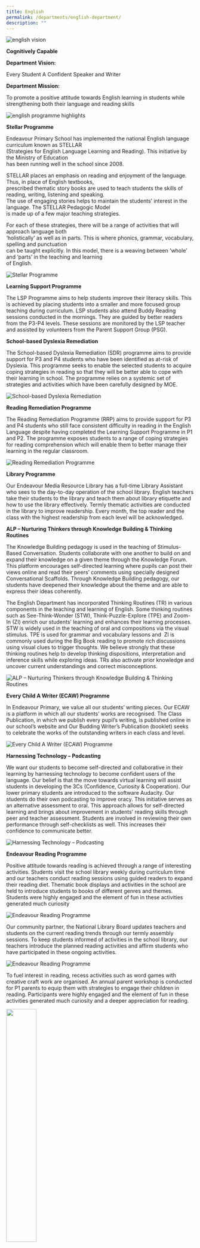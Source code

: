 ```yaml
---
title: English
permalink: /departments/english-department/
description: ""
---
```

![english vision](/images/english_vision.jpg)

**Cognitively Capable**

**Department Vision:**

Every Student A Confident Speaker and Writer

**Department Mission:**

To promote a positive attitude towards English learning in students while strengthening both their language and reading skills

![english programme highlights](/images/english_programme_highlights.jpg)

**Stellar Programme**

Endeavour Primary School has implemented the national English language curriculum known as STELLAR  
(Strategies for English Language Learning and Reading). This initiative by the Ministry of Education  
has been running well in the school since 2008.

STELLAR places an emphasis on reading and enjoyment of the language. Thus, in place of English textbooks,  
prescribed thematic story books are used to teach students the skills of reading, writing, listening and speaking.  
The use of engaging stories helps to maintain the students’ interest in the language. The STELLAR Pedagogic Model  
is made up of a few major teaching strategies.

For each of these strategies, there will be a range of activities that will approach language both  
‘holistically’ as well as in parts. This is where phonics, grammar, vocabulary, spelling and punctuation  
can be taught explicitly. In this model, there is a weaving between ‘whole’ and ‘parts’ in the teaching and learning  
of English.

![Stellar Programme](/images/Stellar%20Programme.jpg)

**Learning Support Programme**

The LSP Programme aims to help students improve their literacy skills. This is achieved by placing students into a smaller and more focused group teaching during curriculum. LSP students also attend Buddy Reading sessions conducted in the mornings. They are guided by better readers from the P3-P4 levels. These sessions are monitored by the LSP teacher and assisted by volunteers from the Parent Support Group (PSG).

**School-based Dyslexia Remediation**

The School-based Dyslexia Remediation (SDR) programme aims to provide support for P3 and P4 students who have been identified as at-risk of Dyslexia. This programme seeks to enable the selected students to acquire coping strategies in reading so that they will be better able to cope with their learning in school. The programme relies on a systemic set of strategies and activities which have been carefully designed by MOE.

![School-based Dyslexia Remediation](/images/School-based%20Dyslexia%20Remediation.jpg)

**Reading Remediation Programme**

The Reading Remediation Programme (RRP) aims to provide support for P3 and P4 students who still face consistent difficulty in reading in the English Language despite having completed the Learning Support Programme in P1 and P2. The programme exposes students to a range of coping strategies for reading comprehension which will enable them to better manage their learning in the regular classroom.

![Reading Remediation Programme](/images/Reading%20Remediation%20Programme.jpg)

**Library Programme**

Our Endeavour Media Resource Library has a full-time Library Assistant who sees to the day-to-day operation of the school library. English teachers take their students to the library and teach them about library etiquette and how to use the library effectively. Termly thematic activities are conducted in the library to improve readership. Every month, the top reader and the class with the highest readership from each level will be acknowledged.

**ALP – Nurturing Thinkers through Knowledge Building & Thinking Routines**

The Knowledge Building pedagogy is used in the teaching of Stimulus-Based Conversation. Students collaborate with one another to build on and expand their knowledge on a given theme through the Knowledge Forum. This platform encourages self-directed learning where pupils can post their views online and read their peers’ comments using specially designed Conversational Scaffolds. Through Knowledge Building pedagogy, our students have deepened their knowledge about the theme and are able to express their ideas coherently.

The English Department has incorporated Thinking Routines (TR) in various components in the teaching and learning of English. Some thinking routines such as See-Think-Wonder (STW), Think-Puzzle-Explore (TPE) and Zoom-In (ZI) enrich our students’ learning and enhances their learning processes. STW is widely used in the teaching of oral and compositions via the visual stimulus. TPE is used for grammar and vocabulary lessons and  ZI is commonly used during the Big Book reading to promote rich discussions using visual clues to trigger thoughts. We believe strongly that these thinking routines help to develop thinking dispositions, interpretation and inference skills while exploring ideas. TRs also activate prior knowledge and uncover current understandings and correct misconceptions.

![ALP – Nurturing Thinkers through Knowledge Building & Thinking Routines](/images/ALP%20–%20Nurturing%20Thinkers%20through%20Knowledge%20Building%20&%20Thinking%20Routines.jpg)

**Every Child A Writer (ECAW) Programme**

In Endeavour Primary, we value all our students’ writing pieces. Our ECAW is a platform in which all our students’ works are recognised. The Class Publication, in which we publish every pupil’s writing, is published online in our school’s website and Our Budding Writer’s Publication (booklet) seeks to celebrate the works of the outstanding writers in each class and level.

![Every Child A Writer (ECAW) Programme](/images/Every%20Child%20A%20Writer%20(ECAW)%20Programme.jpg)

**Harnessing Technology – Podcasting**

We want our students to become self-directed and collaborative in their learning by harnessing technology to become confident users of the language. Our belief is that the move towards virtual learning will assist students in developing the 3Cs (Confidence, Curiosity & Cooperation). Our lower primary students are introduced to the software Audacity. Our students do their own podcasting to improve oracy. This initiative serves as an alternative assessment to oral. This approach allows for self-directed learning and brings about improvement in students’ reading skills through peer and teacher assessment. Students are involved in reviewing their own performance through self-checklists as well. This increases their confidence to communicate better.

![Harnessing Technology – Podcasting](/images/Harnessing%20Technology%20–%20Podcasting.jpg)

**Endeavour Reading Programme**

Positive attitude towards reading is achieved through a range of interesting activities. Students visit the school library weekly during curriculum time and our teachers conduct reading sessions using guided readers to expand their reading diet. Thematic book displays and activities in the school are held to introduce students to books of different genres and themes. Students were highly engaged and the element of fun in these activities generated much curiosity

![Endeavour Reading Programme](/images/Endeavour%20Reading%20Programme_1.jpg)

Our community partner, the National Library Board updates teachers and students on the current reading trends through our termly assembly sessions. To keep students informed of activities in the school library, our teachers introduce the planned reading activities and affirm students who have participated in these ongoing activities.

![Endeavour Reading Programme](/images/Endeavour%20Reading%20Programme_2.jpg)

To fuel interest in reading, recess activities such as word games with creative craft work are organised. An annual parent workshop is conducted for P1 parents to equip them with strategies to engage their children in reading. Participants were highly engaged and the element of fun in these activities generated much curiosity and a deeper appreciation for reading.

<img src="/images/ERP6.jpg"  
style="width:40%">

<img src="/images/ERP7.jpg"  
style="width:40%">

![english links](/images/english_links.jpg)

Dolch List – [www.sightwords.com/sight-words/dolch/](http://www.sightwords.com/sight-words/dolch/)

Starfall – [www.starfall.com](http://www.starfall.com/) 

Cambridge Dictionary – [www.dictionary.cambridge.org/](https://dictionary.cambridge.org/)